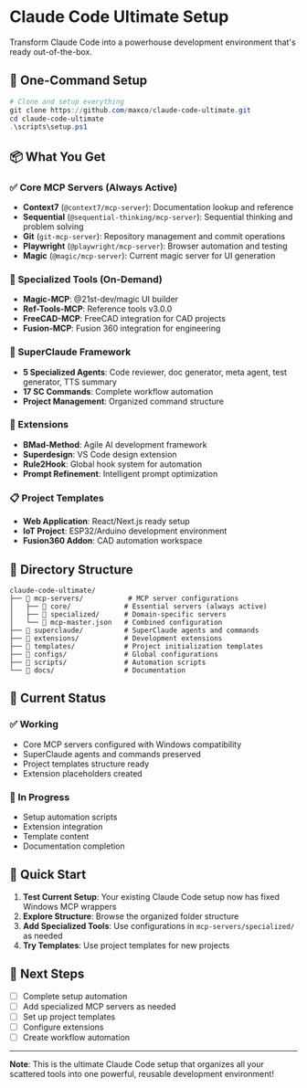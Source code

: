 # Claude Code Ultimate Setup

Transform Claude Code into a powerhouse development environment that's ready out-of-the-box.

## 🚀 One-Command Setup

```powershell
# Clone and setup everything
git clone https://github.com/maxco/claude-code-ultimate.git
cd claude-code-ultimate
.\scripts\setup.ps1
```

## 📦 What You Get

### ✅ Core MCP Servers (Always Active)
- **Context7** (`@context7/mcp-server`): Documentation lookup and reference
- **Sequential** (`@sequential-thinking/mcp-server`): Sequential thinking and problem solving
- **Git** (`git-mcp-server`): Repository management and commit operations
- **Playwright** (`@playwright/mcp-server`): Browser automation and testing
- **Magic** (`@magic/mcp-server`): Current magic server for UI generation

### 🔧 Specialized Tools (On-Demand)
- **Magic-MCP**: @21st-dev/magic UI builder
- **Ref-Tools-MCP**: Reference tools v3.0.0
- **FreeCAD-MCP**: FreeCAD integration for CAD projects
- **Fusion-MCP**: Fusion 360 integration for engineering

### 🤖 SuperClaude Framework
- **5 Specialized Agents**: Code reviewer, doc generator, meta agent, test generator, TTS summary
- **17 SC Commands**: Complete workflow automation
- **Project Management**: Organized command structure

### 🔨 Extensions
- **BMad-Method**: Agile AI development framework
- **Superdesign**: VS Code design extension
- **Rule2Hook**: Global hook system for automation
- **Prompt Refinement**: Intelligent prompt optimization

### 📋 Project Templates
- **Web Application**: React/Next.js ready setup
- **IoT Project**: ESP32/Arduino development environment
- **Fusion360 Addon**: CAD automation workspace

## 🎯 Directory Structure

```
claude-code-ultimate/
├── 📁 mcp-servers/           # MCP server configurations
│   ├── 📁 core/             # Essential servers (always active)
│   ├── 📁 specialized/      # Domain-specific servers
│   └── 📄 mcp-master.json   # Combined configuration
├── 📁 superclaude/          # SuperClaude agents and commands
├── 📁 extensions/           # Development extensions
├── 📁 templates/            # Project initialization templates
├── 📁 configs/              # Global configurations
├── 📁 scripts/              # Automation scripts
└── 📁 docs/                 # Documentation
```

## 🔧 Current Status

### ✅ Working
- Core MCP servers configured with Windows compatibility
- SuperClaude agents and commands preserved
- Project templates structure ready
- Extension placeholders created

### 🚧 In Progress  
- Setup automation scripts
- Extension integration
- Template content
- Documentation completion

## 🚀 Quick Start

1. **Test Current Setup**: Your existing Claude Code setup now has fixed Windows MCP wrappers
2. **Explore Structure**: Browse the organized folder structure
3. **Add Specialized Tools**: Use configurations in `mcp-servers/specialized/` as needed
4. **Try Templates**: Use project templates for new projects

## 📖 Next Steps

- [ ] Complete setup automation
- [ ] Add specialized MCP servers as needed
- [ ] Set up project templates
- [ ] Configure extensions
- [ ] Create workflow automation

---

**Note**: This is the ultimate Claude Code setup that organizes all your scattered tools into one powerful, reusable development environment!